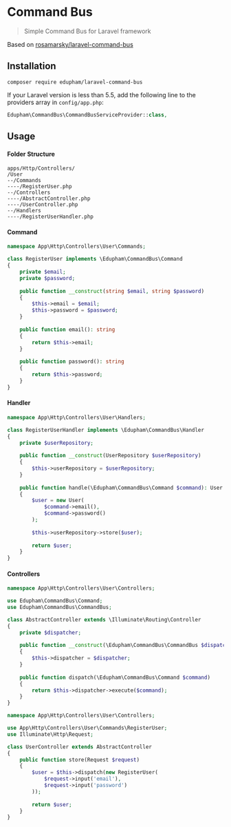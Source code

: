 # Command Bus 

> Simple Command Bus for Laravel framework

Based on [rosamarsky/laravel-command-bus](https://github.com/rosamarsky/laravel-command-bus)

## Installation
    composer require edupham/laravel-command-bus
    
If your Laravel version is less than 5.5, add the following line to the providers array in `config/app.php`:
```php
Edupham\CommandBus\CommandBusServiceProvider::class,
```

## Usage

#### Folder Structure
```
apps/Http/Controllers/
/User
--/Commands
----/RegisterUser.php
--/Controllers
----/AbstractController.php
----/UserController.php
--/Handlers
----/RegisterUserHandler.php
``` 

#### Command

```php
namespace App\Http\Controllers\User\Commands;

class RegisterUser implements \Edupham\CommandBus\Command
{
    private $email;
    private $password;
    
    public function __construct(string $email, string $password)
    {
        $this->email = $email;
        $this->password = $password;
    }
    
    public function email(): string
    {
        return $this->email;
    }
    
    public function password(): string
    {
        return $this->password;
    }
}
```

#### Handler

```php
namespace App\Http\Controllers\User\Handlers;

class RegisterUserHandler implements \Edupham\CommandBus\Handler
{
    private $userRepository;
    
    public function __construct(UserRepository $userRepository)
    {
        $this->userRepository = $userRepository;
    }
    
    public function handle(\Edupham\CommandBus\Command $command): User
    {
        $user = new User(
            $command->email(),
            $command->password()
        );
        
        $this->userRepository->store($user);
        
        return $user;
    }
}
```

#### Controllers 

```php
namespace App\Http\Controllers\User\Controllers;

use Edupham\CommandBus\Command;
use Edupham\CommandBus\CommandBus;

class AbstractController extends \Illuminate\Routing\Controller
{
    private $dispatcher;
    
    public function __construct(\Edupham\CommandBus\CommandBus $dispatcher) 
    {
        $this->dispatcher = $dispatcher;
    }
    
    public function dispatch(\Edupham\CommandBus\Command $command)
    {
        return $this->dispatcher->execute($command);
    }
}
```

```php
namespace App\Http\Controllers\User\Controllers;

use App\Http\Controllers\User\Commands\RegisterUser;
use Illuminate\Http\Request;

class UserController extends AbstractController
{
    public function store(Request $request)
    {
        $user = $this->dispatch(new RegisterUser(
            $request->input('email'),
            $request->input('password')
        ));
    
        return $user;
    }
}
```
